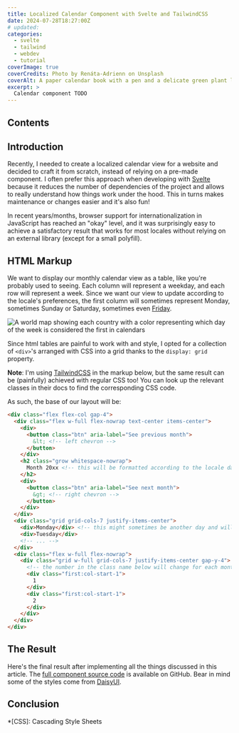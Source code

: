 ```yaml
---
title: Localized Calendar Component with Svelte and TailwindCSS
date: 2024-07-28T18:27:00Z
# updated:
categories:
  - svelte
  - tailwind
  - webdev
  - tutorial
coverImage: true
coverCredits: Photo by Renáta-Adrienn on Unsplash
coverAlt: A paper calendar book with a pen and a delicate green plant laid on top of it
excerpt: >
  Calendar component TODO
---
```


<script lang="ts">
  import map from './calendar-component-svelte-tailwind/first-day-of-week-map.png?enhanced&imgSizes=true'
  import ChatNote from '$lib/components/ChatNote.svelte'
  import Image from '$lib/components/Image.svelte'
  import LocalePicker from './calendar-component-svelte-tailwind/LocalePicker.svelte'
  import Calendar from './calendar-component-svelte-tailwind/Calendar.svelte'

  let locale = $state<string | undefined>(undefined)

  const handler = (newValue: string) => {
    locale = newValue
  }
</script>

## Contents

## Introduction

Recently, I needed to create a localized calendar view for a website and decided to craft it from scratch, instead of
relying on a pre-made component. I often prefer this approach when developing with [Svelte](https://svelte.dev/) because
it reduces the number of dependencies of the project and allows to really understand how things work under the hood.
This in turns makes maintenance or changes easier and it's also fun!

In recent years/months, browser support for internationalization in JavaScript has reached an "okay" level, and it was
surprisingly easy to achieve a satisfactory result that works for most locales without relying on an external library
(except for a small polyfill).

## HTML Markup

We want to display our monthly calendar view as a table, like you're probably used to seeing. Each column will represent
a weekday, and each row will represent a week. Since we want our view to update according to the locale's preferences,
the first column will sometimes represent Monday, sometimes Sunday or Saturday, sometimes even [Friday](https://en.m.wikipedia.org/wiki/Week).

<Image
  src={map}
  alt="A world map showing each country with a color representing which day of the week is considered the first in
  calendars"
  caption="World map showing the first day of the week used in different countries."
  source="https://en.m.wikipedia.org/wiki/File:First_Day_of_Week_World_Map.svg"
/>

Since html tables are painful to work with and style, I opted for a collection of `<div>`'s arranged with CSS into a
grid thanks to the `display: grid` property.

<ChatNote>
<strong>Note</strong>: I'm using <a href="https://tailwindcss.com/" rel="nofollow">TailwindCSS</a> in the markup below, but the same result can be
(painfully) achieved with regular CSS too! You can look up the relevant classes in their docs to find the corresponding
CSS code.
</ChatNote>

As such, the base of our layout will be:

```html
<div class="flex flex-col gap-4">
  <div class="flex w-full flex-nowrap text-center items-center">
    <div>
      <button class="btn" aria-label="See previous month">
        &lt; <!-- left chevron -->
      </button>
    </div>
    <h2 class="grow whitespace-nowrap">
      Month 20xx <!-- this will be formatted according to the locale date formatting and translated -->
    </h2>
    <div>
      <button class="btn" aria-label="See next month">
        &gt; <!-- right chevron -->
      </button>
    </div>
  </div>
  <div class="grid grid-cols-7 justify-items-center">
    <div>Monday</div> <!-- this might sometimes be another day and will be translated -->
    <div>Tuesday</div>
    <!-- ... -->
  </div>
  <div class="flex w-full flex-nowrap">
    <div class="grid w-full grid-cols-7 justify-items-center gap-y-4">
      <!-- the number in the class name below will change for each month -->
      <div class="first:col-start-1">
        1
      </div>
      <div class="first:col-start-1">
        2
      </div>
    </div>
  </div>
</div>
```

## The Result

Here's the final result after implementing all the things discussed in this article. The [full component source code](https://github.com/beeb/beeb-li/blob/main/src/lib/posts/calendar-component-svelte-tailwind/Calendar.svelte) is available on GitHub. Bear in mind some of the styles come from [DaisyUI](https://daisyui.com/).

<div class="not-prose w-full">
  <LocalePicker {handler} />
  <Calendar {locale} />
</div>

## Conclusion

*[CSS]: Cascading Style Sheets